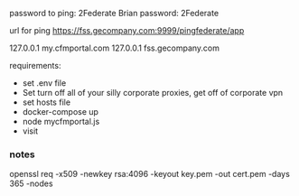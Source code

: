 password to ping: 2Federate
Brian password: 2Federate

url for ping https://fss.gecompany.com:9999/pingfederate/app


127.0.0.1 my.cfmportal.com
127.0.0.1 fss.gecompany.com


requirements:

* set .env file
* Set turn off all of your silly corporate proxies, get off of corporate vpn
* set hosts file
* docker-compose up
* node mycfmportal.js
* visit 


### notes

openssl req -x509 -newkey rsa:4096 -keyout key.pem -out cert.pem -days 365 -nodes

